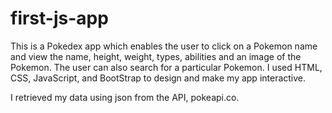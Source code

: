 # first-js-app
 This is a Pokedex app which enables the user to click on a Pokemon name and view the name, height, weight, types, abilities and an image of the Pokemon.
 The user can also search for a particular Pokemon.
 I used HTML, CSS, JavaScript, and BootStrap to design and make my app interactive.  

 I retrieved my data using json from the API, pokeapi.co.
